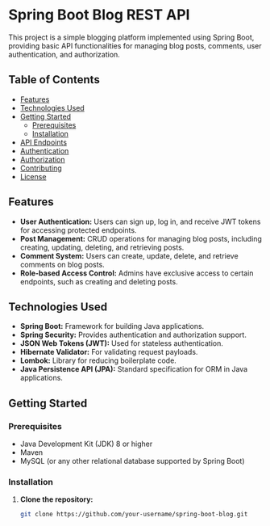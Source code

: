 # Spring Boot Blog REST API

This project is a simple blogging platform implemented using Spring Boot, providing basic API functionalities for managing blog posts, comments, user authentication, and authorization.

## Table of Contents
- [Features](#features)
- [Technologies Used](#technologies-used)
- [Getting Started](#getting-started)
  - [Prerequisites](#prerequisites)
  - [Installation](#installation)
- [API Endpoints](#api-endpoints)
- [Authentication](#authentication)
- [Authorization](#authorization)
- [Contributing](#contributing)
- [License](#license)

## Features
- **User Authentication:** Users can sign up, log in, and receive JWT tokens for accessing protected endpoints.
- **Post Management:** CRUD operations for managing blog posts, including creating, updating, deleting, and retrieving posts.
- **Comment System:** Users can create, update, delete, and retrieve comments on blog posts.
- **Role-based Access Control:** Admins have exclusive access to certain endpoints, such as creating and deleting posts.

## Technologies Used
- **Spring Boot:** Framework for building Java applications.
- **Spring Security:** Provides authentication and authorization support.
- **JSON Web Tokens (JWT):** Used for stateless authentication.
- **Hibernate Validator:** For validating request payloads.
- **Lombok:** Library for reducing boilerplate code.
- **Java Persistence API (JPA):** Standard specification for ORM in Java applications.

## Getting Started
### Prerequisites
- Java Development Kit (JDK) 8 or higher
- Maven
- MySQL (or any other relational database supported by Spring Boot)

### Installation
1. **Clone the repository:**
   ```bash
   git clone https://github.com/your-username/spring-boot-blog.git
